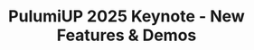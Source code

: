 ---
# Name of the event, <= 60 characters
title: PulumiUP 2025 Keynote - New Features & Demos
meta_desc: Explore Pulumi’s Visual IaC Import, Private Registry, and Pulumi IDP—powerful new features that simplify migration, reuse, and internal platform delivery.
meta_image: /images/pulumiup/2025-keynote-meta.png

# A featured webinar will display first in the list.
featured: false

# Webinars with unlisted as true will not be shown on the webinar list
unlisted: false

# Gated webinars will have a registration form and the user will need
# to fill out the form before viewing.
gated: false

# The layout of the landing page.
type: webinars

# External webinars will link to an external page instead of a webinar
# landing/registration page. If the webinar is external you will need
# set the 'block_external_search_index' flag to true so Google does not index
# the webinar page created.
external: false
block_external_search_index: false

# The url slug for the webinar landing page. If this is an external
# webinar, use the external URL as the value here.
url_slug: pulumiup-2025-keynote

# Content for the left hand side section of the page.
main:
    # Webinar title.
    title: PulumiUP 2025 Keynote - New Features & Demos

    event_type: event # workshop | event

    # URL for embedding a URL for ungated webinars.
    youtube_url: https://www.youtube.com/embed/q9fDyASy-VA?rel=0

    # Sortable date. The datetime Hugo will use to sort the webinars in date order.
    sortable_date: 2025-05-05T09:00:00-00:00

    # Duration of the webinar.
    duration: 1 hour

    # "virtual" will be shown under "show virtual events only", otherwise shown as City, State (seattle, wa)
    location: virtual

    # Description of the webinar.
    description: |
        Experience Pulumi's evolution with three game-changing additions to their infrastructure as code ecosystem. This keynote showcases Visual IaC Import for seamless migration, Private Registry for organizing cloud components, and Pulumi IDP—a complete internal developer platform.
        
        Watch demos that illustrate how these tools unite platform teams, security teams, and developers to deliver compliant cloud infrastructure at scale. With 350K+ community members and trusted by companies like NVIDIA and Docker, see why Pulumi is becoming the platform of choice for modern cloud engineering.

        For more details, read the [Pulumi IDP announcement](/blog/announcing-pulumi-idp/).

    # The webinar presenters
    presenters:
        - name: Joe Duffy
          role: CEO, Pulumi
          photo: /images/team/joe-duffy.jpg
        - name: Komal Ali
          role: Engineering Manager, Pulumi
          photo: /images/team/komal-ali.jpg
        - name: Meagan Cojocar
          role: General Manager, IaC, Pulumi
          photo: /images/team/meagan-cojocar.jpg

    # case-sensitive
    tags:
        level: # Beginner, Intermediate, Advanced
        topics: ["Pulumi Features", "Platform Engineering", "DevOps", "Security", "Pulumi IDP"]
        languages: []

# The right hand side form section.
form:
    # HubSpot form id.
    hubspot_form_id:
    salesforce_campaign_id:
---
